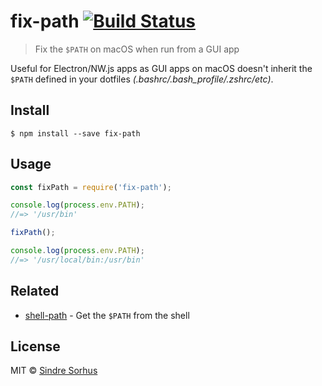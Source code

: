 # fix-path [![Build Status](https://travis-ci.org/sindresorhus/fix-path.svg?branch=master)](https://travis-ci.org/sindresorhus/fix-path)

> Fix the `$PATH` on macOS when run from a GUI app

Useful for Electron/NW.js apps as GUI apps on macOS doesn't inherit the `$PATH` defined in your dotfiles *(.bashrc/.bash_profile/.zshrc/etc)*.


## Install

```
$ npm install --save fix-path
```


## Usage

```js
const fixPath = require('fix-path');

console.log(process.env.PATH);
//=> '/usr/bin'

fixPath();

console.log(process.env.PATH);
//=> '/usr/local/bin:/usr/bin'
```


## Related

- [shell-path](https://github.com/sindresorhus/shell-path) - Get the `$PATH` from the shell


## License

MIT © [Sindre Sorhus](https://sindresorhus.com)

